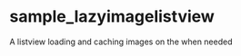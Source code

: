 sample_lazyimagelistview
========================

A listview loading and caching images on the when needed